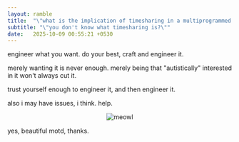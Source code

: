 ```yaml
---
layout: ramble
title:  "\"what is the implication of timesharing in a multiprogrammed environment?\""
subtitle: "\"you don't know what timesharing is?\""
date:   2025-10-09 00:55:21 +0530
---
```


engineer what you want. do your best, craft and engineer it.

merely wanting it is never enough. merely being that "autistically" interested in it won't always cut it.

trust yourself enough to engineer it, and then engineer it.

also i may have issues, i think. help.

<div style="text-align: center;">
    <img src="/assets/images/issues.png" alt="meowl" title="help">
</div>

yes, beautiful motd, thanks.
